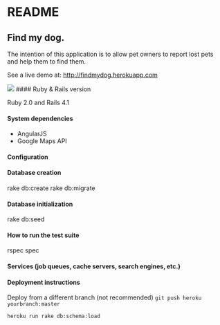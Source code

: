 # README

## Find my dog.

The intention of this application is to allow pet owners to report lost pets and help them to find them.

See a live demo at:
http://findmydog.herokuapp.com


<img src='https://cloud.githubusercontent.com/assets/3291755/4051895/42c9642a-2d66-11e4-8278-9c59549c2e9b.png'>
#### Ruby & Rails version

Ruby 2.0 and Rails 4.1

#### System dependencies

- AngularJS
- Google Maps API


#### Configuration

#### Database creation

rake db:create
rake db:migrate


#### Database initialization

rake db:seed


#### How to run the test suite

rspec spec

#### Services (job queues, cache servers, search engines, etc.)

#### Deployment instructions


Deploy from a different branch (not recommended)
 `git push heroku yourbranch:master`


```heroku run rake db:schema:load```



